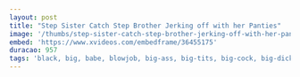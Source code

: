 ```yaml
---
layout: post
title: "Step Sister Catch Step Brother Jerking off with her Panties"
image: '/thumbs/step-sister-catch-step-brother-jerking-off-with-her-panties.jpg'
embed: 'https://www.xvideos.com/embedframe/36455175'
duracao: 957
tags: 'black, big, babe, blowjob, big-ass, big-tits, big-cock, big-dick, big-boobs, black-cock'
---
```

